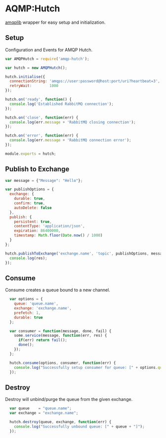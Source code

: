 # AQMP:Hutch
[amqplib](https://www.npmjs.com/package/amqplib) wrapper for easy setup and initialization.

## Setup
Configuration and Events for AMQP Hutch.
```javascript
var AMQPHutch = require('amqp-hutch');

var hutch = new AMQPHutch();

hutch.initialise({
  connectionString: 'amqps://user:password@host:port/uri?heartbeat=3',
  retryWait:        1000
});

hutch.on('ready', function() {
  console.log('Established RabbitMQ connection');
});

hutch.on('close', function(err) {
  console.log(err.message + 'RabbitMQ closing connection');
});

hutch.on('error', function(err) {
  console.log(err.message + 'RabbitMQ connection error');
});

module.exports = hutch;
```

## Publish to Exchange
```javascript
var message = {"Message": "Hello"};

var publishOptions = {
  exchange: {
    durable: true,
    confirm: true,
    autoDelete: false
  },
  publish: {
    persistent: true,
    contentType: 'application/json',
    expiration: 86400000,
    timestamp: Math.floor(Date.now() / 1000)
  }
};

hutch.publishToExchange('exchange.name', 'topic', publishOptions, message, function(err, res) {
  console.log(res);
});
```

## Consume
Consume creates a queue bound to a new channel.
```javascript
  var options = {
    queue: 'queue.name',
    exchange: 'exchange.name',
    prefetch: 1,
    durable: true
  };

  var consumer = function(message, done, fail) {
    some.service(message, function(err, res) {
      if(err) return fail();    
      done();
    });
  };

  hutch.consume(options, consumer, function(err) {
    console.log("Successfully setup consumer for queue: [" + options.queue + "]");
  });
```

## Destroy
Destroy will unbind/purge the queue from the given exchange.
```javascript
  var queue    = "queue.name";
  var exchange = "exchange.name";

  hutch.destroy(queue, exchange, function(err) {
    console.log("Successfully unbound queue: [" + queue + "]");
  });
 ```
